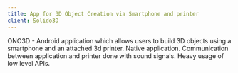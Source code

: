 ```yaml
---
title: App for 3D Object Creation via Smartphone and printer
client: Solido3D
---
```


ONO3D - Android application which allows users to build 3D objects using a smartphone and an attached 3d
printer.
Native application. Communication between application and printer done with sound signals. Heavy usage of
low level APIs.
